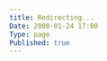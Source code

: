 ```yaml
---
title: Redirecting...
Date: 2000-01-24 17:00
Type: page
Published: true
---
```


<script type="text/javascript">
	var theAddress = "{{ site.url }}/automator-workflows#Document Files"
	document.write("Redirecting to " + theAddress);
	window.location = theAddress
</script>
